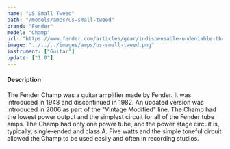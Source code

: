 ```yaml
---
name: "US Small Tweed"
path: "/models/amps/us-small-tweed"
brand: "Fender"
model: "Champ"
url: "https://www.fender.com/articles/gear/indispensable-undeniable-the-legacy-of-the-champ"
image: "../../../images/amps/us-small-tweed.png"
instrument: ["Guitar"]
update: ["1.0"]
---
```

#### Description
The Fender Champ was a guitar amplifier made by Fender. It was introduced in 1948 and discontinued in 1982. An updated version was introduced in 2006 as part of the "Vintage Modified" line. The Champ had the lowest power output and the simplest circuit for all of the Fender tube amps. The Champ had only one power tube, and the power stage circuit is, typically, single-ended and class A. Five watts and the simple toneful circuit allowed the Champ to be used easily and often in recording studios. 